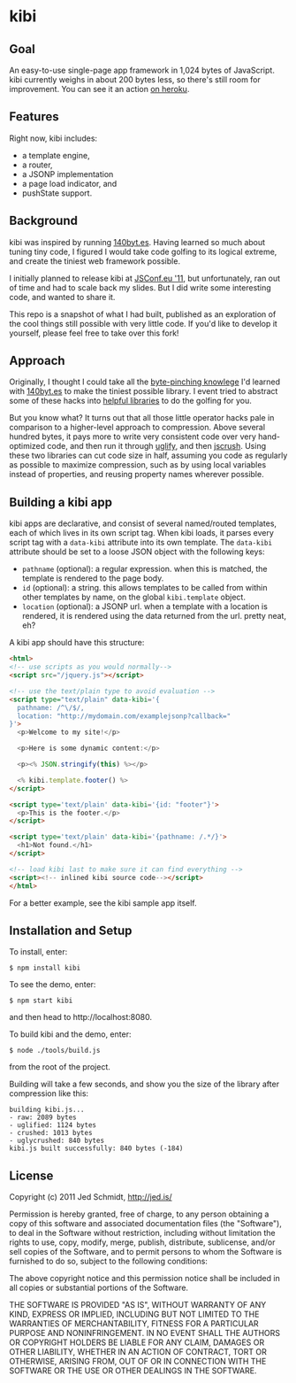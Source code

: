 kibi
=======

Goal
----

An easy-to-use single-page app framework in 1,024 bytes of JavaScript. kibi currently weighs in about 200 bytes less, so there's still room for improvement. You can see it an action [on heroku](http://kibi.herokuapp.com/).

Features
--------

Right now, kibi includes:

- a template engine,
- a router,
- a JSONP implementation
- a page load indicator, and
- pushState support.

Background
----------

kibi was inspired by running [140byt.es](http://140byt.es). Having learned so much about tuning tiny code, I figured I would take code golfing to its logical extreme, and create the tiniest web framework possible.

I initially planned to release kibi at [JSConf.eu '11](http://jsconf.eu), but unfortunately, ran out of time and had to scale back my slides. But I did write some interesting code, and wanted to share it.

This repo is a snapshot of what I had built, published as an exploration of the cool things still possible with very little code. If you'd like to develop it yourself, please feel free to take over this fork!

Approach
--------

Originally, I thought I could take all the [byte-pinching knowlege](https://github.com/jed/140bytes/wiki/Byte-saving-techniques) I'd learned with [140byt.es](http://140byt.es) to make the tiniest possible library. I event tried to abstract some of these hacks into [helpful libraries](https://github.com/jed/namedrop) to do the golfing for you.

But you know what? It turns out that all those little operator hacks pale in comparison to a higher-level approach to compression. Above several hundred bytes, it pays more to write very consistent code over very hand-optimized code, and then run it through [uglify](http://marijnhaverbeke.nl/uglifyjs), and then [jscrush](http://www.iteral.com/jscrush/). Using these two libraries can cut code size in half, assuming you code as regularly as possible to maximize compression, such as by using local variables instead of properties, and reusing property names wherever possible.

Building a kibi app
-------------------

kibi apps are declarative, and consist of several named/routed templates, each of which lives in its own script tag. When kibi loads, it parses every script tag with a `data-kibi` attribute into its own template. The `data-kibi` attribute should be set to a loose JSON object with the following keys:

- `pathname` (optional): a regular expression. when this is matched, the template is rendered to the page body.
- `id` (optional): a string. this allows templates to be called from within other templates by name, on the global `kibi.template` object.
- `location` (optional): a JSONP url. when a template with a location is rendered, it is rendered using the data returned from the url. pretty neat, eh?

A kibi app should have this structure:

```html
<html>
<!-- use scripts as you would normally-->
<script src="/jquery.js"></script>

<!-- use the text/plain type to avoid evaluation -->
<script type="text/plain" data-kibi='{
  pathname: /^\/$/,
  location: "http://mydomain.com/examplejsonp?callback="
}'>
  <p>Welcome to my site!</p>

  <p>Here is some dynamic content:</p>

  <p><% JSON.stringify(this) %></p>

  <% kibi.template.footer() %>
</script>

<script type='text/plain' data-kibi='{id: "footer"}'>
  <p>This is the footer.</p>
</script>

<script type='text/plain' data-kibi='{pathname: /.*/}'>
  <h1>Not found.</h1>
</script>

<!-- load kibi last to make sure it can find everything -->
<script><!-- inlined kibi source code--></script>
</html>
```

For a better example, see the kibi sample app itself.

Installation and Setup
----------------------

To install, enter:

    $ npm install kibi

To see the demo, enter:

    $ npm start kibi

and then head to http://localhost:8080.

To build kibi and the demo, enter:

    $ node ./tools/build.js

from the root of the project.

Building will take a few seconds, and show you the size of the library after compression like this:

    building kibi.js...
    - raw: 2089 bytes
    - uglified: 1124 bytes
    - crushed: 1013 bytes
    - uglycrushed: 840 bytes
    kibi.js built successfully: 840 bytes (-184)

License
-------

Copyright (c) 2011 Jed Schmidt, http://jed.is/
 
Permission is hereby granted, free of charge, to any person obtaining
a copy of this software and associated documentation files (the
"Software"), to deal in the Software without restriction, including
without limitation the rights to use, copy, modify, merge, publish,
distribute, sublicense, and/or sell copies of the Software, and to
permit persons to whom the Software is furnished to do so, subject to
the following conditions:
 
The above copyright notice and this permission notice shall be
included in all copies or substantial portions of the Software.
 
THE SOFTWARE IS PROVIDED "AS IS", WITHOUT WARRANTY OF ANY KIND,
EXPRESS OR IMPLIED, INCLUDING BUT NOT LIMITED TO THE WARRANTIES OF
MERCHANTABILITY, FITNESS FOR A PARTICULAR PURPOSE AND
NONINFRINGEMENT. IN NO EVENT SHALL THE AUTHORS OR COPYRIGHT HOLDERS BE
LIABLE FOR ANY CLAIM, DAMAGES OR OTHER LIABILITY, WHETHER IN AN ACTION
OF CONTRACT, TORT OR OTHERWISE, ARISING FROM, OUT OF OR IN CONNECTION
WITH THE SOFTWARE OR THE USE OR OTHER DEALINGS IN THE SOFTWARE.